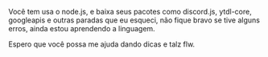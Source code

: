 Você tem usa o node.js, e baixa seus pacotes como discord.js, ytdl-core, googleapis e outras paradas que eu esqueci, não fique bravo se tive alguns erros, ainda estou aprendendo a linguagem.

Espero que você possa me ajuda dando dicas e talz flw.
